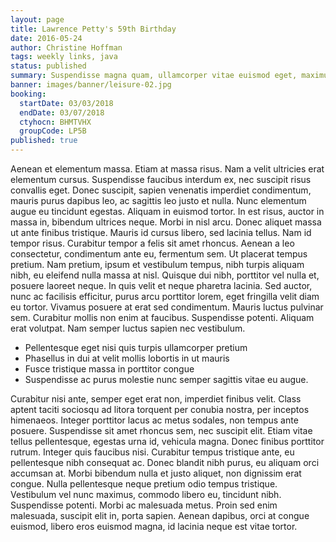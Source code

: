 ```yaml
---
layout: page
title: Lawrence Petty's 59th Birthday
date: 2016-05-24
author: Christine Hoffman
tags: weekly links, java
status: published
summary: Suspendisse magna quam, ullamcorper vitae euismod eget, maximus nec.
banner: images/banner/leisure-02.jpg
booking:
  startDate: 03/03/2018
  endDate: 03/07/2018
  ctyhocn: BHMTVHX
  groupCode: LP5B
published: true
---
```

Aenean et elementum massa. Etiam at massa risus. Nam a velit ultricies erat elementum cursus. Suspendisse faucibus interdum ex, nec suscipit risus convallis eget. Donec suscipit, sapien venenatis imperdiet condimentum, mauris purus dapibus leo, ac sagittis leo justo et nulla. Nunc elementum augue eu tincidunt egestas. Aliquam in euismod tortor. In est risus, auctor in massa in, bibendum ultrices neque. Morbi in nisl arcu. Donec aliquet massa ut ante finibus tristique. Mauris id cursus libero, sed lacinia tellus. Nam id tempor risus. Curabitur tempor a felis sit amet rhoncus. Aenean a leo consectetur, condimentum ante eu, fermentum sem. Ut placerat tempus pretium. Nam pretium, ipsum et vestibulum tempus, nibh turpis aliquam nibh, eu eleifend nulla massa at nisl.
Quisque dui nibh, porttitor vel nulla et, posuere laoreet neque. In quis velit et neque pharetra lacinia. Sed auctor, nunc ac facilisis efficitur, purus arcu porttitor lorem, eget fringilla velit diam eu tortor. Vivamus posuere at erat sed condimentum. Mauris luctus pulvinar sem. Curabitur mollis non enim at faucibus. Suspendisse potenti. Aliquam erat volutpat. Nam semper luctus sapien nec vestibulum.

* Pellentesque eget nisi quis turpis ullamcorper pretium
* Phasellus in dui at velit mollis lobortis in ut mauris
* Fusce tristique massa in porttitor congue
* Suspendisse ac purus molestie nunc semper sagittis vitae eu augue.

Curabitur nisi ante, semper eget erat non, imperdiet finibus velit. Class aptent taciti sociosqu ad litora torquent per conubia nostra, per inceptos himenaeos. Integer porttitor lacus ac metus sodales, non tempus ante posuere. Suspendisse sit amet rhoncus sem, nec suscipit elit. Etiam vitae tellus pellentesque, egestas urna id, vehicula magna. Donec finibus porttitor rutrum. Integer quis faucibus nisi. Curabitur tempus tristique ante, eu pellentesque nibh consequat ac. Donec blandit nibh purus, eu aliquam orci accumsan at. Morbi bibendum nulla et justo aliquet, non dignissim erat congue. Nulla pellentesque neque pretium odio tempus tristique. Vestibulum vel nunc maximus, commodo libero eu, tincidunt nibh. Suspendisse potenti. Morbi ac malesuada metus. Proin sed enim malesuada, suscipit elit in, porta sapien. Aenean dapibus, orci at congue euismod, libero eros euismod magna, id lacinia neque est vitae tortor.
